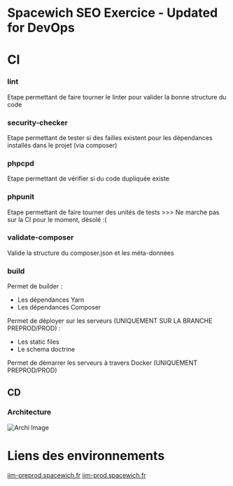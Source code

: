 # Spacewich SEO Exercice - Updated for DevOps

# CI

### lint

Etape permettant de faire tourner le linter pour valider la bonne structure du code

### security-checker

Etape permettant de tester si des failles existent pour les dépendances installés dans le projet (via composer)

### phpcpd

Etape permettant de vérifier si du code dupliquée existe

### phpunit

Etape permettant de faire tourner des unités de tests >>> Ne marche pas sur la CI pour le moment, désolé :(

### validate-composer

Valide la structure du composer.json et les méta-données

### build 

Permet de builder :

- Les dépendances Yarn
- Les dépendances Composer

Permet de déployer sur les serveurs (UNIQUEMENT SUR LA BRANCHE PREPROD/PROD) :

- Les static files
- Le schema doctrine

Permet de démarrer les serveurs à travers Docker (UNIQUEMENT PREPROD/PROD)


## CD

### Architecture

![Archi Image](https://i.ibb.co/3f9GgwH/Capture.png)


# Liens des environnements

[iim-preprod.spacewich.fr](iim-preprod.spacewich.fr)
[iim-prod.spacewich.fr](iim-prod.spacewich.fr)
